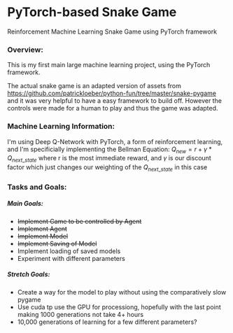 # PyTorch-based Snake Game
Reinforcement Machine Learning Snake Game using PyTorch framework

### Overview: 
This is my first main large machine learning project, using the PyTorch framework.

The actual snake game is an adapted version of assets from https://github.com/patrickloeber/python-fun/tree/master/snake-pygame and it was very helpful to have a easy framework to build off.
However the controls were made for a human to play and thus the game was adapted. 

### Machine Learning Information:
I'm using Deep Q-Network with PyTorch, a form of reinforcement learning, and I'm specificially implementing the Bellman Equation: 
$` Q_{new} = r + \gamma * Q_{next\_state} `$ where r is the most immediate reward, and $`\gamma`$ is our discount factor which just changes our weighting of the $`Q_{next\_state}`$ in this case

### Tasks and Goals:
##### Main Goals:
- ~~Implement Game to be controlled by Agent~~
- ~~Implement Agent~~
- ~~Implement Model~~
- ~~Implement Saving of Model~~
- Implement loading of saved models
- Experiment with different parameters

##### Stretch Goals:
- Create a way for the model to play without using the comparatively slow pygame
- Use cuda tp use the GPU for processiong, hopefully with the last point making 1000 generations not take 4+ hours
- 10,000 generations of learning for a few different parameters?
